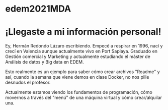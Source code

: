 # edem2021MDA
# ¡Llegaste a mi información personal!

Ey, Hermán Redondo Lázaro escribiendo. 
Empecé a respirar en 1996, nací y crecí  en Valencia aunque actualmente vivo en Port Saplaya. Graduado en Gestión comercial y Marketing y actualmente estudiando el máster de Análisis de datos y Big data en EDEM.

Esto realmente es un ejemplo para saber cómo crear archivos "Readme" y así, cuando la semana que viene demos en clase Docker, no nos pille desnudos el profesor.

Actualmente estamos viendo los fundamentos de programación, cómo movernos a través del "menú" de una máquina virtual y cómo crear/alquilar una.
